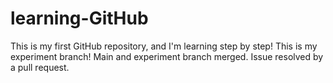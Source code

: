 # learning-GitHub
This is my first GitHub repository, and I'm learning step by step!
This is my experiment branch!
Main and experiment branch merged.
Issue resolved by a pull request.
